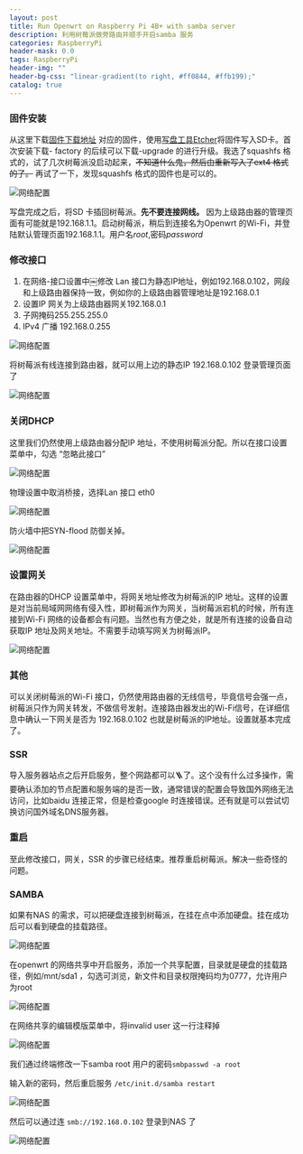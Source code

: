 ```yaml
---
layout: post
title: Run Openwrt on Raspberry Pi 4B+ with samba server
description: 利用树莓派做旁路由并顺手开启samba 服务
categories: RaspberryPi
header-mask: 0.0
tags: RaspberryPi
header-img: ""
header-bg-css: "linear-gradient(to right, #ff0844, #ffb199);"
catalog: true
---
```


### 固件安装

从这里下载[固件下载地址](https://openwrt.cc/releases/targets/bcm27xx/bcm2711/) 对应的固件，使用[写盘工具Etcher](https://github.com/balena-io/etcher)将固件写入SD卡。首次安装下载- factory 的后续可以下载-upgrade 的进行升级。我选了squashfs 格式的，试了几次树莓派没启动起来，~~不知道什么鬼，然后由重新写入了ext4 格式的了。~~ 再试了一下，发现squashfs 格式的固件也是可以的。

![网络配置](https://9dic.com/images/post/2022/Xnip2022-06-12_22-26-14.jpg)

写盘完成之后，将SD 卡插回树莓派。**先不要连接网线。** 因为上级路由器的管理页面有可能就是192.168.1.1。启动树莓派，稍后到连接名为Openwrt 的Wi-Fi，并登陆默认管理页面192.168.1.1。用户名*root*,密码*password* 

### 修改接口

1. 在网络-接口设置中￼修改 Lan 接口为静态IP地址，例如192.168.0.102，网段和上级路由器保持一致，例如你的上级路由器管理地址是192.168.0.1
2. 设置IP 网关为上级路由器网关192.168.0.1
3. 子网掩码255.255.255.0
4. IPv4 广播 192.168.0.255

![网络配置](https://9dic.com/images/post/2022/Xnip2022-06-12_22-07-07.jpg)

将树莓派有线连接到路由器，就可以用上边的静态IP 192.168.0.102 登录管理页面了

![网络配置](https://9dic.com/images/post/2022/Xnip2022-06-12_22-13-36.jpg)

### 关闭DHCP
这里我们仍然使用上级路由器分配IP 地址，不使用树莓派分配。所以在接口设置菜单中，勾选 “忽略此接口”

![网络配置](https://9dic.com/images/post/2022/Xnip2022-08-17_20-14-16)

物理设置中取消桥接，选择Lan 接口 eth0

![网络配置](https://9dic.com/images/post/2022/Xnip2022-06-12_22-16-13.jpg)

防火墙中把SYN-flood 防御关掉。

![网络配置](https://9dic.com/images/post/2022/Xnip2022-08-17_20-27-04.jpg)

### 设置网关
在路由器的DHCP 设置菜单中，将网关地址修改为树莓派的IP 地址。这样的设置是对当前局域网网络有侵入性，即树莓派作为网关，当树莓派宕机的时候，所有连接到Wi-Fi 网络的设备都会有问题。当然也有方便之处，就是所有连接的设备自动获取IP 地址及网关地址。不需要手动填写网关为树莓派IP。

![网络配置](https://9dic.com/images/post/2022/Xnip2022-08-17_20-18-27.jpg)

### 其他
可以关闭树莓派的Wi-Fi 接口，仍然使用路由器的无线信号，毕竟信号会强一点，树莓派只作为网关转发，不做信号发射。连接路由器发出的Wi-Fi信号，在详细信息中确认一下网关是否为 192.168.0.102 也就是树莓派的IP地址。设置就基本完成了。
### SSR

导入服务器站点之后开启服务，整个网路都可以🪜了。这个没有什么过多操作，需要确认添加的节点配置和服务端的是否一致，通常错误的配置会导致国外网络无法访问，比如baidu 连接正常，但是检查google 时连接错误。还有就是可以尝试切换访问国外域名DNS服务器。

### 重启
至此修改接口，网关，SSR 的步骤已经结束。推荐重启树莓派。解决一些奇怪的问题。

### SAMBA

如果有NAS 的需求，可以把硬盘连接到树莓派，在挂在点中添加硬盘。挂在成功后可以看到硬盘的挂载路径。

![网络配置](https://9dic.com/images/post/2022/Xnip2022-06-12_22-19-46.jpg)

在openwrt 的网络共享中开启服务，添加一个共享配置，目录就是硬盘的挂载路径，例如/mnt/sda1 ，勾选可浏览，新文件和目录权限掩码均为0777，允许用户为root

![网络配置](https://9dic.com/images/post/2022/Xnip2022-06-12_22-18-16.jpg)

在网络共享的编辑模版菜单中，将invalid user 这一行注释掉

![网络配置](https://9dic.com/images/post/2022/Xnip2022-06-12_22-35-54.jpg)

我们通过终端修改一下samba root 用户的密码`smbpasswd -a root`

输入新的密码，然后重启服务 `/etc/init.d/samba restart`

![网络配置](https://9dic.com/images/post/2022/Xnip2022-06-12_22-21-44.jpg)

然后可以通过连 `smb://192.168.0.102` 登录到NAS 了

![网络配置](https://9dic.com/images/post/2022/Xnip2022-06-12_22-23-26.jpg)
